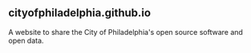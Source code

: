 ## cityofphiladelphia.github.io

A website to share the City of Philadelphia's open source software and open data.
